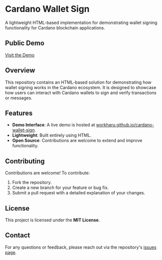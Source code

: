 # Cardano Wallet Sign

A lightweight HTML-based implementation for demonstrating wallet signing functionality for Cardano blockchain applications.

## Public Demo

[Visit the Demo](https://workharu.github.io/cardano-wallet-sign)

## Overview

This repository contains an HTML-based solution for demonstrating how wallet signing works in the Cardano ecosystem. It is designed to showcase how users can interact with Cardano wallets to sign and verify transactions or messages.

## Features

- **Demo Interface**: A live demo is hosted at [workharu.github.io/cardano-wallet-sign](https://workharu.github.io/cardano-wallet-sign).
- **Lightweight**: Built entirely using HTML.
- **Open Source**: Contributions are welcome to extend and improve functionality.


## Contributing

Contributions are welcome! To contribute:

1. Fork the repository.
2. Create a new branch for your feature or bug fix.
3. Submit a pull request with a detailed explanation of your changes.

## License

This project is licensed under the **MIT License**.

## Contact

For any questions or feedback, please reach out via the repository's [issues page](https://github.com/Workharu/cardano-wallet-sign/issues).

